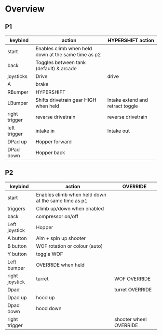 # Overview
## P1
keybind | action | HYPERSHIFT action
-- | -- | --
start | Enables climb when held down at the same time as p2
back | Toggles between tank (default) & arcade
joysticks | Drive | drive
A | brake
RBumper | HYPERSHIFT
LBumper | Shifts drivetrain gear HIGH when held | Intake extend and retract toggle
right trigger | reverse drivetrain | reverse drivetrain
left trigger  | intake in | Intake out
DPad up | Hopper forward
DPad down | Hopper back


## P2
keybind | action | OVERRIDE
-- | -- | --
start | Enables climb when held down at the same time as p1
triggers | Climb up/down when enabled
back | compressor on/off
Left joystick | Hopper
A button| Aim + spin up shooter
B button | WOF rotation or colour (auto)
Y button | toggle WOF
Left bumper | OVERRIDE when held
right joystick | turret | WOF OVERRIDE
Dpad | | turret OVERRIDE
Dpad up | hood up
Dpad down | hood down
right trigger | | shooter wheel OVERRIDE